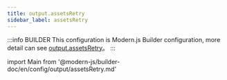 ```yaml
---
title: output.assetsRetry
sidebar_label: assetsRetry
---
```


:::info BUILDER
This configuration is Modern.js Builder configuration, more detail can see [output.assetsRetry](https://modernjs.dev/builder/zh/api/config-output.html#output-assetsretry)。
:::

import Main from '@modern-js/builder-doc/en/config/output/assetsRetry.md'

<Main />
